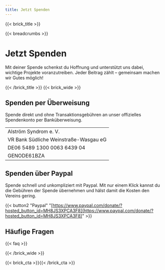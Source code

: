 ```yaml
---
title: Jetzt Spenden
---
```

{{< brick_title >}}

{{< breadcrumbs >}}

# Jetzt Spenden

Mit deiner Spende schenkst du Hoffnung und unterstützt uns dabei, wichtige Projekte voranzutreiben. Jeder Beitrag zählt – gemeinsam machen wir Gutes möglich!

{{< /brick_title >}}
{{< brick_wide >}}

## Spenden per Überweisung

Spende direkt und ohne Transaktionsgebühren an unser offizielles Spendenkonto per Banküberweisung.

|                                       |
|---------------------------------------|
| Alström Syndrom e. V.                 |
| VR Bank Südliche Weinstraße-Wasgau eG |
| DE06 5489 1300 0063 6439 04           |
| GENODE61BZA                           |

## Spenden über Paypal

Spende schnell und unkompliziert mit Paypal. Mit nur einem Klick kannst du die Gebühren der Spende übernehmen und hälst damit die Kosten den Vereins gering.

{{< button2 "Paypal" "[https://www.paypal.com/donate/?hosted_button_id=MH8JS3XPCA3F8](https://www.paypal.com/donate/?hosted_button_id=MH8JS3XPCA3F8)" >}}

## Häufige Fragen

{{< faq >}}

{{< /brick_wide >}}

{{< brick_cta >}}{{< /brick_cta >}}
